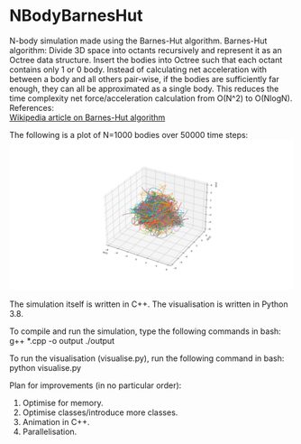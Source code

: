 # NBodyBarnesHut

N-body simulation made using the Barnes-Hut algorithm.
Barnes-Hut algorithm: Divide 3D space into octants recursively and represent it as an Octree data structure. Insert the bodies into Octree such that each octant contains only 1 or 0 body. Instead of calculating net acceleration with between a body and all others pair-wise, if the bodies are sufficiently far enough, they can all be approximated as a single body. This reduces the time complexity net force/acceleration calculation from O(N^2) to O(NlogN).\
References:  
[Wikipedia article on Barnes-Hut algorithm](https://en.wikipedia.org/wiki/Barnes%E2%80%93Hut_simulation)

The following is a plot of N=1000 bodies over 50000 time steps:
![1k bodies 50k steps](/img/NBBH1k50ksteps.png?raw=true "Figure 1")

The simulation itself is written in C++.
The visualisation is written in Python 3.8.

To compile and run the simulation, type the following commands in bash:
g++ \*.cpp -o output
./output

To run the visualisation (visualise.py), run the following command in bash:
python visualise.py

Plan for improvements (in no particular order):

1. Optimise for memory.
2. Optimise classes/introduce more classes.
3. Animation in C++.
4. Parallelisation.

